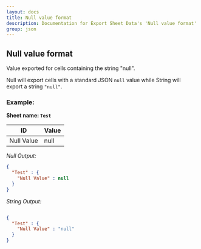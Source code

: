 ```yaml
---
layout: docs
title: Null value format
description: Documentation for Export Sheet Data's 'Null value format' option.
group: json
---
```


Null value format
-----------------
Value exported for cells containing the string "null".

Null will export cells with a standard JSON `null` value while String will export a string `"null"`.

### Example: ###

**Sheet name: `Test`**

ID | Value
---- | ------
Null Value | null

*Null Output:*
```json
{
  "Test" : {
    "Null Value" : null
  }
}
```

*String Output:*
```json

{
  "Test" : {
    "Null Value" : "null"
  }
}
```
